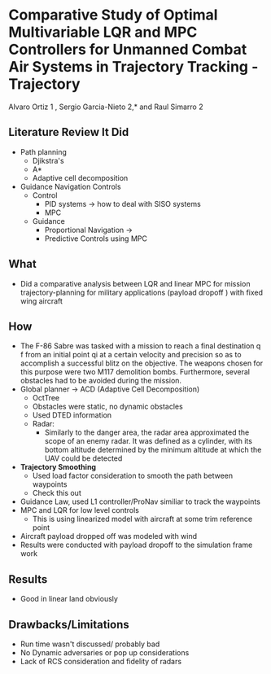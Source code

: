 # Comparative Study of Optimal Multivariable LQR and MPC Controllers for Unmanned Combat Air Systems in Trajectory Tracking - Trajectory 

Alvaro Ortiz 1 , Sergio Garcia-Nieto 2,* and Raul Simarro 2

## Literature Review It Did 
- Path planning 
  - Djikstra's 
  - A*
  - Adaptive cell decomposition 
- Guidance Navigation Controls 
  - Control 
    - PID systems -> how to deal with SISO systems 
    - MPC 
  - Guidance
    - Proportional Navigation -> 
    - Predictive Controls using MPC 

## What 
- Did a comparative analysis between LQR and linear MPC for mission trajectory-planning for military applications (payload dropoff ) with fixed wing aircraft

## How
- The F-86 Sabre was tasked with a mission to reach a final destination q f from an initial point qi at a certain velocity and precision so as to accomplish a successful blitz on the objective. The weapons chosen for this purpose were two M117 demolition bombs. Furthermore, several obstacles had to be avoided during the mission.
- Global planner -> ACD (Adaptive Cell Decomposition)
  - OctTree
  - Obstacles were static, no dynamic obstacles 
  - Used DTED information 
  - Radar:
    - Similarly to the danger area, the radar area approximated the scope of an enemy radar. It was defined as a cylinder, with its bottom altitude determined by the minimum altitude at which the UAV could be detected
- **Trajectory Smoothing**
  - Used load factor consideration to smooth the path between waypoints
  - Check this out
- Guidance Law, used L1 controller/ProNav similiar to track the waypoints 
- MPC and LQR for low level controls 
  - This is using linearized model with aircraft at some trim reference point 
- Aircraft payload dropped off was modeled with wind 
- Results were conducted with payload dropoff to the simulation frame work 

## Results
- Good in linear land obviously 

## Drawbacks/Limitations
- Run time wasn't discussed/ probably bad 
- No Dynamic adversaries or pop up considerations  
- Lack of RCS consideration and fidelity of radars 
